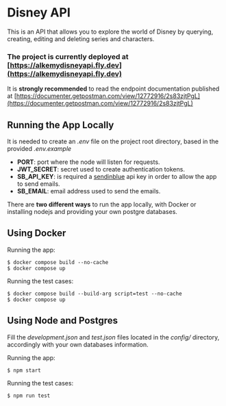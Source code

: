 # Disney API

This is an API that allows you to explore the world of Disney by querying, creating, editing and deleting series and characters.

### The project is currently deployed at [https://alkemydisneyapi.fly.dev](https://alkemydisneyapi.fly.dev)

It is **strongly recommended** to read the endpoint documentation published at [https://documenter.getpostman.com/view/12772916/2s83zjtPgL](https://documenter.getpostman.com/view/12772916/2s83zjtPgL)

## Running the App Locally

It is needed to create an _.env_ file on the project root directory, based in the provided _.env.example_

- **PORT**: port where the node will listen for requests.
- **JWT_SECRET**: secret used to create authentication tokens.
- **SB_API_KEY**: is required a [sendinblue](https://www.sendinblue.com/) api key in order to allow the app to send emails.
- **SB_EMAIL**: email address used to send the emails.

There are **two different ways** to run the app locally, with Docker or installing nodejs and providing your own postgre databases.

## Using Docker

Running the app:

    $ docker compose build --no-cache
    $ docker compose up

Running the test cases:

    $ docker compose build --build-arg script=test --no-cache
    $ docker compose up

## Using Node and Postgres

Fill the _development.json_ and _test.json_ files located in the _config/_ directory, accordingly with your own databases information.

Running the app:

    $ npm start

Running the test cases:

    $ npm run test
